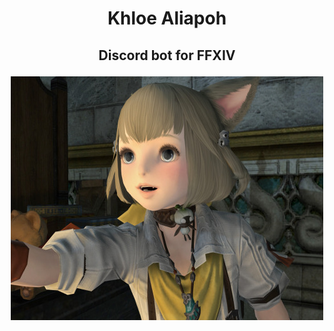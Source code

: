 # <p align="center">Khloe Aliapoh</p>
## <p align="center">Discord bot for FFXIV</p>

<div style="text-align:center"><img src ="https://raw.githubusercontent.com/veldrich/Khloe-Aliapoh/master/khloe/khloe.png" /></div>
